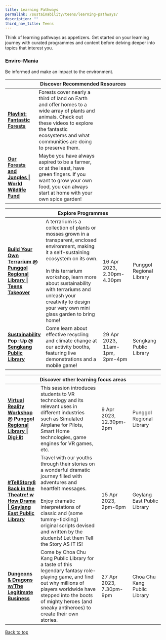 ```yaml
---
title: Learning Pathways
permalink: /sustainability/teens/learning-pathways/
description: ""
third_nav_title: Teens
---
```

<style type="text/css">
/* Links */
.content a { color: #322987; }
.content a:focus,
.content a:hover { color: #28216c; }

/* Button Outline */
.bp-button { padding-left: 1.5rem; padding-right: 1.5rem; }
.bp-button.is-primary-outline { border: 1px solid #322987; color: #322987; background-color: transparent; text-decoration: none; }
.bp-button.is-primary-outline:focus,
.bp-button.is-primary-outline:hover { border: 1px solid #322987; color: #cff2e8; background-color: #322987; text-decoration: none; }

/* Responsive Iframe */
.responsive-iframe { position: absolute; top: 0; left: 0; bottom: 0; right: 0; width: 100%; height: 100%; }
.responsive-iframe-container { position: relative; overflow: hidden; width: 100%; }
.responsive-iframe-container.ratio-16by9 { padding-top: 56.25%; }
.responsive-iframe-container.ratio-4by3 { padding-top: 75%; }
.responsive-iframe-container.ratio-3by2 { padding-top: 66.66%; }
.responsive-iframe-container.ratio-1by1 { padding-top: 100%; }
</style>
Think of learning pathways as appetizers. Get started on your learning journey with curated programmes and content before delving deeper into topics that interest you.

<h3><b>Enviro-Mania</b></h3>
Be informed and make an impact to the environment.
<div class="horizontal-scroll margin--bottom--lg">
  <table class="generic-table">
    <thead>
      <tr>
        <th colspan="4" class="is-uppercase has-weight-normal">Discover Recommended Resources</th>
      </tr>
    </thead>
    <tbody>
      <tr>
        <td style="width: 20%;"><a href="/sustainability/teens/content"><b> Playlist:<br>Fantastic Forests</b></a></td>
        <td style="width: 40%;">Forests cover nearly a third of land on Earth and offer homes to a wide array of plants and animals. Check out these videos to explore the fantastic ecosystems and what communities are doing to preserve them.</td>
        <td style="width: 20%;"> </td>
        <td style="width: 20%;"> </td>
      </tr>
      <tr>
        <td><a href="/sustainability/teens/content/#lp-forestsjungles"><b>Our Forests and Jungles | World Wildlife Fund</b></a></td>
        <td>Maybe you have always aspired to be a farmer, or at the least, have green fingers. If you want to grow your own food, you can always start at home with your own spice garden! </td>
        <td></td>
        <td></td>
      </tr>
    </tbody>
  </table>
</div>

<div class="horizontal-scroll margin--bottom--lg">
  <table class="generic-table">
    <thead>
      <tr>
        <th colspan="4" class="is-uppercase has-weight-normal">Explore Programmes</th>
      </tr>
    </thead>
    <tbody>
										<tr>
         <td style="width: 20%;"><a href="https://www.eventbrite.sg/e/build-your-own-terrarium-punggol-regional-library-teens-takeover-tickets-601335449517?aff=odcleoeventsincollection"><b>Build Your Own Terrarium @ Punggol Regional Library | Teens Takeover</b></a></td>
        <td style="width: 40%;">A terrarium is a collection of plants or mosses grown in a transparent, enclosed environment, making it a self-sustaining ecosystem on its own.
<br><br>
In this terrarium workshop, learn more about sustainability with terrariums and unleash your creativity to design your very own mini glass garden to bring home!
</td>
        <td style="width: 20%;">16 Apr 2023, 2.30pm-4.30pm</td>
        <td style="width: 20%;">Punggol Regional Library</td>
			</tr>	
									<tr>
         <td style="width: 20%;"><a href="https://www.eventbrite.sg/e/sustainability-pop-up-sengkang-public-library-tickets-584140729647?aff=odcleoeventsincollection"><b> Sustainability Pop-Up @ Sengkang Public Library</b></a></td>
        <td style="width: 40%;">Come learn about effective recycling and climate change at our activity booths, featuring live demonstrations and a mobile game!
</td>
        <td style="width: 20%;">29 Apr 2023, 11am-1pm, 2pm-4pm</td>
        <td style="width: 20%;">Sengkang Public Library</td>
			</tr>
    </tbody>
  </table>
</div>

<div class="horizontal-scroll margin--bottom--lg">
  <table class="generic-table">
    <thead>
      <tr>
        <th colspan="4" class="is-uppercase has-weight-normal">Discover other learning focus areas</th>
      </tr>
    </thead>
    <tbody>
			<tr>
        <td style="width: 20%;"><a href="https://www.eventbrite.sg/e/virtual-reality-workshop-punggol-regional-library-digilit-tickets-590818362627?aff=odcleoeventsincollection"><b> Virtual Reality Workshop @ Punggol Regional Library | Digi·lit</b></a></td>
        <td style="width: 40%;">This session introduces students to VR technology and its relevant uses in different industries such as Simulated Airplane for Pilots, Smart Home technologies, game engines for VR games, etc.</td>
        <td style="width: 20%;">9 Apr 2023, 12.30pm-2pm</td>
        <td style="width: 20%;">Punggol Regional Library</td>
      </tr>
			<tr>
        <td style="width: 20%;"><a href="https://www.eventbrite.sg/e/tellstory8-back-in-the-theatre-w-how-drama-geylang-east-public-library-tickets-590815484017?aff=odcleoeventsincollection"><b>#TellStory8 Back in the Theatre! w How Drama | Geylang East Public Library
</b></a></td>
        <td style="width: 40%;">Travel with our youths through their stories on a wonderful dramatic journey filled with adventures and heartfelt messages.
		<br><br>
Enjoy dramatic interpretations of classic and (some tummy-tickling) original scripts devised and written by the students! Let them Tell the Story AS IT IS!
</td>
        <td style="width: 20%;">15 Apr 2023, 2pm-6pm</td>
        <td style="width: 20%;">Geylang East Public Library</td>
      </tr>
			<tr>
        <td style="width: 20%;"><a href="https://www.eventbrite.sg/e/dungeon-mastery-102-know-your-players-dd-wthe-legitimate-business-tickets-584151872977?aff=odcleoeventsincollection"><b> Dungeons &amp; Dragons w/The Legitimate Business</b></a></td>
        <td style="width: 40%;">Come by Choa Chu Kang Public Library for a taste of this legendary fantasy role-playing game, and find out why millions of players worldwide have stepped into the boots of mighty heroes (and sneaky antiheroes) to create their own stories.
</td>
        <td style="width: 20%;">27 Apr 2023, 7.30pm-9pm</td>
        <td style="width: 20%;">Choa Chu Kang Public Library</td>
      </tr>
  </tbody>
  </table>
</div>

<p class="has-text-right margin--top--xl"><a href="#main-content">Back to top</a></p>